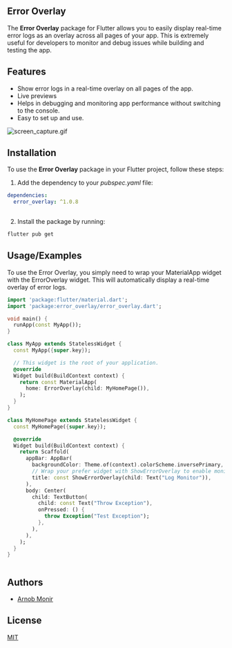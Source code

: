 
## Error Overlay
The **Error Overlay** package for Flutter allows you to easily display real-time error logs as an overlay across all pages of your app. This is extremely useful for developers to monitor and debug issues while building and testing the app.
## Features

- Show error logs in a real-time overlay on all pages of the app.
- Live previews
- Helps in debugging and monitoring app performance without switching to the console.
- Easy to set up and use.

[//]: # (![screen_capture.gif]&#40;screenshots%2Fscreen_capture.gif&#41;)
![screen_capture.gif](https://github.com/arnobmonir/error_overlay/screenshots/screen_capture.gif)

## Installation

To use the **Error Overlay** package in your Flutter project, follow these steps:
1.  Add the dependency to your *pubspec.yaml* file:
```yaml
dependencies:
  error_overlay: ^1.0.8
    
```
2. Install the package by running:
```bash
flutter pub get
```

## Usage/Examples
To use the Error Overlay, you simply need to wrap your MaterialApp widget with the ErrorOverlay widget. This will automatically display a real-time overlay of error logs.

```dart
import 'package:flutter/material.dart';
import 'package:error_overlay/error_overlay.dart';

void main() {
  runApp(const MyApp());
}

class MyApp extends StatelessWidget {
  const MyApp({super.key});

  // This widget is the root of your application.
  @override
  Widget build(BuildContext context) {
    return const MaterialApp(
      home: ErrorOverlay(child: MyHomePage()),
    );
  }
}

class MyHomePage extends StatelessWidget {
  const MyHomePage({super.key});

  @override
  Widget build(BuildContext context) {
    return Scaffold(
      appBar: AppBar(
        backgroundColor: Theme.of(context).colorScheme.inversePrimary,
        // Wrap your prefer widget with ShowErrorOverlay to enable monitoring
        title: const ShowErrorOverlay(child: Text("Log Monitor")),
      ),
      body: Center(
        child: TextButton(
          child: const Text("Throw Exception"),
          onPressed: () {
            throw Exception("Test Exception");
          },
        ),
      ),
    );
  }
}



```


## Authors

- [Arnob Monir](https://github.com/arnobmonir)


## License

[MIT](https://choosealicense.com/licenses/mit/)

